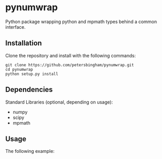 # pynumwrap
Python package wrapping python and mpmath types behind a common interface.

## Installation

Clone the repository and install with the following commands:

    git clone https://github.com/petersbingham/pynumwrap.git
    cd pynumwrap
    python setup.py install
    
## Dependencies
Standard Libraries (optional, depending on usage): 
 - numpy
 - scipy
 - mpmath
    
## Usage

The following example:

